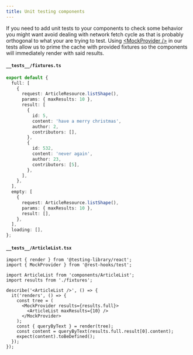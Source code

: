 ```yaml
---
title: Unit testing components
---
```


If you need to add unit tests to your components to check some behavior you might want
avoid dealing with network fetch cycle as that is probably orthogonal to what your are
trying to test. Using [\<MockProvider />](../api/MockProvider.md) in our tests allow
us to prime the cache with provided fixtures so the components will immediately render
with said results.

#### `__tests__/fixtures.ts`

```typescript
export default {
  full: [
    {
      request: ArticleResource.listShape(),
      params: { maxResults: 10 },
      result: [
        {
          id: 5,
          content: 'have a merry christmas',
          author: 2,
          contributors: [],
        },
        {
          id: 532,
          content: 'never again',
          author: 23,
          contributors: [5],
        },
      ],
    },
  ],
  empty: [
    {
      request: ArticleResource.listShape(),
      params: { maxResults: 10 },
      result: [],
    },
  ],
  loading: [],
};
```

#### `__tests__/ArticleList.tsx`

```tsx
import { render } from '@testing-library/react';
import { MockProvider } from '@rest-hooks/test';

import ArticleList from 'components/ArticleList';
import results from './fixtures';

describe('<ArticleList />', () => {
  it('renders', () => {
    const tree = (
      <MockProvider results={results.full}>
        <ArticleList maxResults={10} />
      </MockProvider>
    );
    const { queryByText } = render(tree);
    const content = queryByText(results.full.result[0].content);
    expect(content).toBeDefined();
  });
});
```
